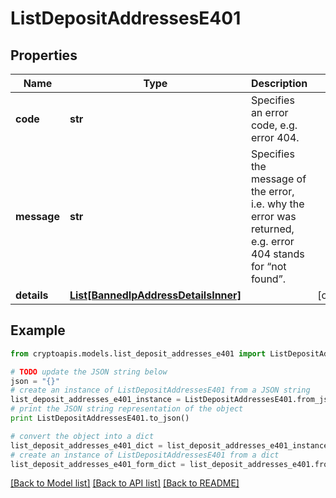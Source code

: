 # ListDepositAddressesE401


## Properties
Name | Type | Description | Notes
------------ | ------------- | ------------- | -------------
**code** | **str** | Specifies an error code, e.g. error 404. | 
**message** | **str** | Specifies the message of the error, i.e. why the error was returned, e.g. error 404 stands for “not found”. | 
**details** | [**List[BannedIpAddressDetailsInner]**](BannedIpAddressDetailsInner.md) |  | [optional] 

## Example

```python
from cryptoapis.models.list_deposit_addresses_e401 import ListDepositAddressesE401

# TODO update the JSON string below
json = "{}"
# create an instance of ListDepositAddressesE401 from a JSON string
list_deposit_addresses_e401_instance = ListDepositAddressesE401.from_json(json)
# print the JSON string representation of the object
print ListDepositAddressesE401.to_json()

# convert the object into a dict
list_deposit_addresses_e401_dict = list_deposit_addresses_e401_instance.to_dict()
# create an instance of ListDepositAddressesE401 from a dict
list_deposit_addresses_e401_form_dict = list_deposit_addresses_e401.from_dict(list_deposit_addresses_e401_dict)
```
[[Back to Model list]](../README.md#documentation-for-models) [[Back to API list]](../README.md#documentation-for-api-endpoints) [[Back to README]](../README.md)


